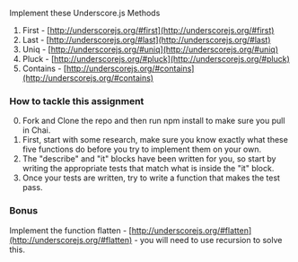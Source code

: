 Implement these Underscore.js Methods

1. First -  [http://underscorejs.org/#first](http://underscorejs.org/#first)
2. Last - [http://underscorejs.org/#last](http://underscorejs.org/#last)
3. Uniq - [http://underscorejs.org/#uniq](http://underscorejs.org/#uniq)
4. Pluck - [http://underscorejs.org/#pluck](http://underscorejs.org/#pluck)
4. Contains - [http://underscorejs.org/#contains](http://underscorejs.org/#contains)

### How to tackle this assignment

0. Fork and Clone the repo and then run npm install to make sure you pull in Chai.
1. First, start with some research, make sure you know exactly what these five functions do before you try to implement them on your own.
2. The "describe" and "it" blocks have been written for you, so start by writing the appropriate tests that match what is inside the "it" block.
3. Once your tests are written, try to write a function that makes the test pass.

### Bonus

Implement the function flatten  - [http://underscorejs.org/#flatten](http://underscorejs.org/#flatten) - you will need to use recursion to solve this.
